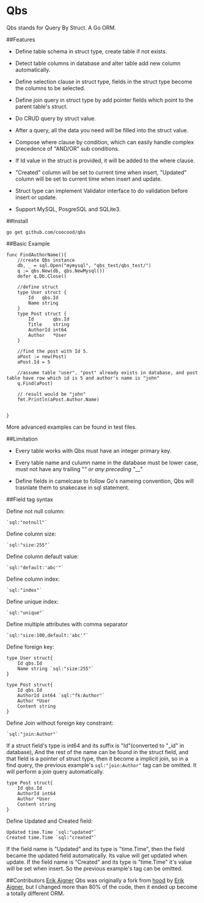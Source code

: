 Qbs
===

Qbs stands for Query By Struct. A Go ORM.

##Features

* Define table schema in struct type, create table if not exists.

* Detect table columns in database and alter table add new column automatically.

* Define selection clause in struct type, fields in the struct type become the columns to be selected.

* Define join query in struct type by add pointer fields which point to the parent table's struct.

* Do CRUD query by struct value.

* After a query, all the data you need will be filled into the struct value.

* Compose where clause by condition, which can easily handle complex precedence of "AND/OR" sub conditions.

* If Id value in the struct is provided, it will be added to the where clause.

* "Created" column will be set to current time when insert, "Updated" column will be set to current time when insert and update.

* Struct type can implement Validator interface to do validation before insert or update.

* Support MySQL, PosgreSQL and SQLite3.

##Install

    go get github.com/coocood/qbs

##Basic Example

    func FindAuthorName(){
        //create Qbs instance
        db, _ = sql.Open("mymysql", "qbs_test/qbs_test/")
        q := qbs.New(db, qbs.NewMysql())
        defer q.Db.Close()

        //define struct
        type User struct {
            Id   qbs.Id
            Name string
        }
        type Post struct {
            Id       qbs.Id
            Title    string
            AuthorId int64
            Author   *User
        }

        //find the post with Id 5.
        aPost := new(Post)
        aPost.Id = 5

        //assume table "user", "post" already exists in database, and post table have row which id is 5 and author's name is "john"
        q.Find(aPost)

        // result would be "john"
        fmt.Println(aPost.Author.Name)


    }

More advanced examples can be found in test files.

##Limitation

* Every table works with Qbs must have an integer primary key.

* Every table name and culumn name in the database must be lower case, must not have any trailing "_" or any preceding "___"

* Define fields in camelcase to follow Go's nameing convention, Qbs will trasnlate them to snakecase in sql statement.

##Field tag syntax

Define not null column:

    `sql:"notnull"`

Define column size:

    `sql:"size:255"`

Define column default value:

    `sql:"default:'abc'"`

Define column index:

    `sql:"index"`

Define unique index:

    `sql:"unique"`

Define multiple attributes with comma separator

    `sql:"size:100,default:'abc'"`

Define foreign key:
	
	type User struct{
		Id qbs.Id
		Name string `sql:"size:255"`
	}

    type Post struct{
    	Id qbs.Id
    	AuthorId int64 `sql:"fk:Author"`
    	Author *User
    	Content string
    }

Define Join without foreign key constraint:

    `sql:"join:Author"`

If a struct field's type is int64 and its suffix is "Id"(converted to "_id" in database), And the rest of the name can be found in the struct field,
and that field is a pointer of struct type, then it become a implicit join, so in a find query, the previous example's `sql:"join:Author"` tag can be omitted.
It will perform a join query automatically.

    type Post struct{
    	Id qbs.Id
    	AuthorId int64
    	Author *User
    	Content string
    }

Define Updated and Created field:

	Updated time.Time `sql:"updated"`
	Created time.Time `sql:"created"`

If the field name is "Updated" and its type is "time.Time", then the field became the updated field automatically.
Its value will get updated when update. If the field name is "Created" and its type is "time.Time" it's value will be set when insert.
So the previous example's tag can be omitted.


##Contributors
[Erik Aigner](https://github.com/eaigner)
Qbs was originally a fork from [hood](https://github.com/eaigner/hood) by [Erik Aigner](https://github.com/eaigner), 
but I changed more than 80% of the code, then it ended up become a totally different ORM.
